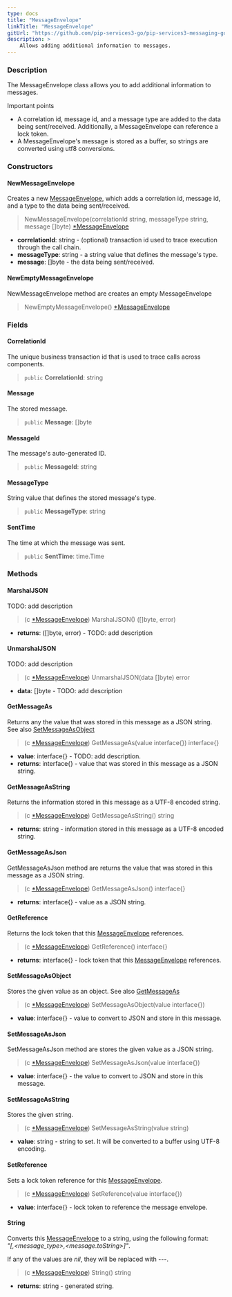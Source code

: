 ```yaml
---
type: docs
title: "MessageEnvelope"
linkTitle: "MessageEnvelope"
gitUrl: "https://github.com/pip-services3-go/pip-services3-messaging-go"
description: >
    Allows adding additional information to messages. 
---
```


### Description

The MessageEnvelope class allows you to add additional information to messages.

Important points

- A correlation id, message id, and a message type are added to the data being sent/received. Additionally, a MessageEnvelope can reference a lock token.
- A MessageEnvelope's message is stored as a buffer, so strings are converted using utf8 conversions.

### Constructors

#### NewMessageEnvelope
Creates a new [MessageEnvelope](), which adds a correlation id, message id, and a type to the data being sent/received.

> NewMessageEnvelope(correlationId string, messageType string, message []byte) [*MessageEnvelope]()

- **correlationId**: string - (optional) transaction id used to trace execution through the call chain.
- **messageType**: string - a string value that defines the message's type.
- **message**: []byte - the data being sent/received.

#### NewEmptyMessageEnvelope
NewMessageEnvelope method are creates an empty MessageEnvelope

> NewEmptyMessageEnvelope() [*MessageEnvelope]()

### Fields

<span class="hide-title-link">

#### CorrelationId
The unique business transaction id that is used to trace calls across components.

> `public` **CorrelationId**: string

#### Message
The stored message.

> `public` **Message**: []byte

#### MessageId
The message's auto-generated ID.

> `public` **MessageId**: string

#### MessageType
String value that defines the stored message's type.

> `public` **MessageType**: string

#### SentTime
The time at which the message was sent.

> `public` **SentTime**: time.Time

</span>

### Methods

#### MarshalJSON
TODO: add description

> (c [*MessageEnvelope]()) MarshalJSON() ([]byte, error)

- **returns**: ([]byte, error) - TODO: add description

#### UnmarshalJSON
TODO: add description

> (c [*MessageEnvelope]()) UnmarshalJSON(data []byte) error

- **data**: []byte - TODO: add description

#### GetMessageAs
Returns any the value that was stored in this message as a JSON string.  
See also [SetMessageAsObject](#setmessageasobject)

> (c [*MessageEnvelope]()) GetMessageAs(value interface{}) interface{}

- **value**: interface{} - TODO: add description.
- **returns**: interface{} - value that was stored in this message as a JSON string.

#### GetMessageAsString
Returns the information stored in this message as a UTF-8 encoded string.

> (c [*MessageEnvelope]()) GetMessageAsString() string

- **returns**: string - information stored in this message as a UTF-8 encoded string.

#### GetMessageAsJson
GetMessageAsJson method are returns the value that was stored in this message as a JSON string.

> (c [*MessageEnvelope]()) GetMessageAsJson() interface{}

- **returns**: interface{} - value as a JSON string.

#### GetReference
Returns the lock token that this [MessageEnvelope]() references.

> (c [*MessageEnvelope]()) GetReference() interface{}

- **returns**: interface{} - lock token that this [MessageEnvelope]() references.

#### SetMessageAsObject
Stores the given value as an object.
See also [GetMessageAs](#getmessageas)

> (c [*MessageEnvelope]()) SetMessageAsObject(value interface{})

- **value**: interface{} -  value to convert to JSON and store in this message.

#### SetMessageAsJson
SetMessageAsJson method are stores the given value as a JSON string.

> (c [*MessageEnvelope]()) SetMessageAsJson(value interface{})

- **value**: interface{} - the value to convert to JSON and store in this message.

#### SetMessageAsString
Stores the given string.

> (c [*MessageEnvelope]()) SetMessageAsString(value string)

- **value**: string - string to set. It will be converted to a buffer using UTF-8 encoding.

#### SetReference
Sets a lock token reference for this [MessageEnvelope]().

> (c [*MessageEnvelope]()) SetReference(value interface{})

- **value**: interface{} - lock token to reference the message envelope.

#### String
Converts this [MessageEnvelope]() to a string, using the following format:  
*"[<correlationId>,<message_type>,<message.toString>]"*.

If any of the values are *nil*, they will be replaced with \-\-\-.

> (c [*MessageEnvelope]()) String() string

- **returns**: string - generated string.
